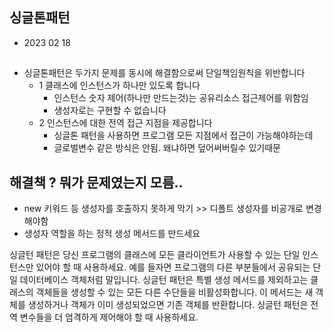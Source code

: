 ## 싱글톤패턴

- 2023 02 18

##
- 싱글톤패턴은 두가지 문제를 동시에 해결함으로써 단일책임원칙을 위반합니다
  - 1 클래스에 인스턴스가 하나만 있도록 합니다 
    - 인스턴스 숫자 제어(하나만 만드는것)는 공유리소스 접근제어를 위함임
    - 생성자로는 구현할 수 없습니다
  - 2 인스턴스에 대한 전역 접근 지점을 제공합니다
    - 싱글톤 패턴을 사용하면 프로그램 모든 지점에서 접근이 가능해야하는데
    - 글로벌변수 같은 방식은 안됨. 왜냐하면 덮어써버릴수 있기때문
    
## 해결책 ? 뭐가 문제였는지 모름..
- new 키워드 등 생성자를 호출하지 못하게 막기 >> 디폴트 생성자를 비공개로 변경해야함
- 생성자 역할을 하는 정적 생성 메서드를 만드세요


싱글턴 패턴은 당신 프로그램의 클래스에 모든 클라이언트가
사용할 수 있는 단일 인스턴스만 있어야 할 때 사용하세요. 예를
들자면 프로그램의 다른 부분들에서 공유되는 단일 데이터베이스
객체처럼 말입니다.
싱글턴 패턴은 특별 생성 메서드를 제외하고는 클래스의 객체들을
생성할 수 있는 모든 다른 수단들을 비활성화합니다. 이 메서드는
새 객체를 생성하거나 객체가 이미 생성되었으면 기존 객체를
반환합니다.
싱글턴 패턴은 전역 변수들을 더 엄격하게 제어해야 할 때
사용하세요.